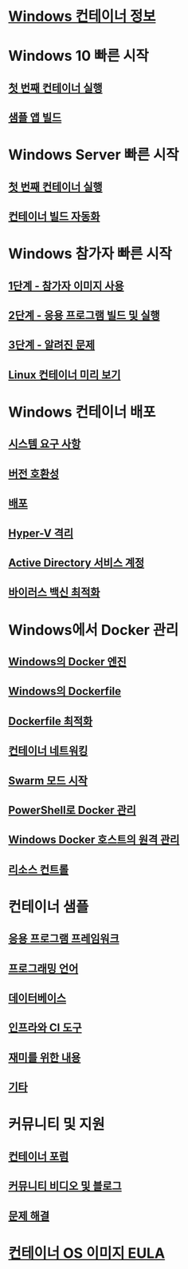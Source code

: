 # [Windows 컨테이너 정보](about/index.md)

# Windows 10 빠른 시작
## [첫 번째 컨테이너 실행](quick-start/quick-start-windows-10.md)
## [샘플 앱 빌드](quick-start/building-sample-app.md)

# Windows Server 빠른 시작
## [첫 번째 컨테이너 실행](quick-start/quick-start-windows-server.md)
## [컨테이너 빌드 자동화](quick-start/quick-start-images.md)

# Windows 참가자 빠른 시작
## [1단계 - 참가자 이미지 사용](quick-start/Using-Insider-Container-Images.md)
## [2단계 - 응용 프로그램 빌드 및 실행](quick-start/Nano-RS3-.NET-Core-and-PS.md)
## [3단계 - 알려진 문제](quick-start/Insider-Known-Issues.md)
## [Linux 컨테이너 미리 보기](deploy-containers/linux-containers.md)

# Windows 컨테이너 배포
## [시스템 요구 사항](deploy-containers/system-requirements.md)
## [버전 호환성](deploy-containers/version-compatibility.md)
## [배포](deploy-containers/deploy-containers-on-server.md)
## [Hyper-V 격리](manage-containers/hyperv-container.md)
## [Active Directory 서비스 계정](manage-containers/manage-serviceaccounts.md)
## [바이러스 백신 최적화](https://msdn.microsoft.com/en-us/windows/hardware/drivers/ifs/anti-virus-optimization-for-windows-containers)

# Windows에서 Docker 관리
## [Windows의 Docker 엔진](docker/configure_docker_daemon.md)
## [Windows의 Dockerfile](manage-docker/manage-windows-dockerfile.md)
## [Dockerfile 최적화](manage-docker/optimize-windows-dockerfile.md)
## [컨테이너 네트워킹](manage-containers/container-networking.md)
## [Swarm 모드 시작](manage-containers/swarm-mode.md)
## [PowerShell로 Docker 관리](https://github.com/Microsoft/Docker-PowerShell)
## [Windows Docker 호스트의 원격 관리](management/manage_remotehost.md)
## [리소스 컨트롤](manage-containers/resource-controls.md)

# 컨테이너 샘플
## [응용 프로그램 프레임워크](samples.md#Application-Frameworks)
## [프로그래밍 언어](samples.md#Programing-Languages)
## [데이터베이스](samples.md#Databases)
## [인프라와 CI 도구](samples.md#Infrastructure-and-CI-Tools)
## [재미를 위한 내용](samples.md#Just-for-Fun)
## [기타](samples.md#Other)


# 커뮤니티 및 지원
## [컨테이너 포럼](https://social.msdn.microsoft.com/Forums/en-US/home?forum=windowscontainers)
## [커뮤니티 비디오 및 블로그](communitylinks.md)
## [문제 해결](troubleshooting.md)


# [컨테이너 OS 이미지 EULA](Images_EULA.md)
